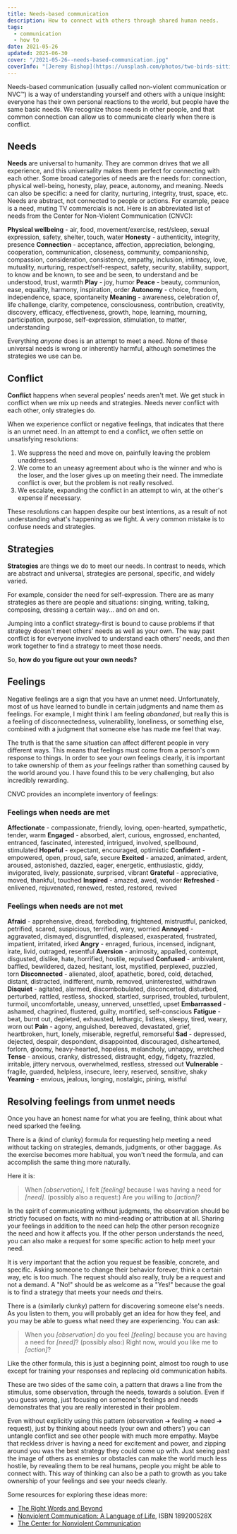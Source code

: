```yaml
---
title: Needs-based communication
description: How to connect with others through shared human needs.
tags:
  - communication
  - how to
date: 2021-05-26
updated: 2025-06-30
cover: "/2021-05-26--needs-based-communication.jpg"
coverInfo: "[Jeremy Bishop](https://unsplash.com/photos/two-birds-sitting-on-top-of-a-white-rope-VYEBlG63bwc)"
---
```


Needs-based communication (usually called non-violent communication or NVC™) is a way of understanding yourself and others with a unique insight: everyone has their own personal reactions to the world, but people have the same basic needs. We recognize those needs in other people, and that common connection can allow us to communicate clearly when there is conflict.

## Needs

**Needs** are universal to humanity. They are common drives that we all experience, and this universality makes them perfect for connecting with each other. Some broad categories of needs are the needs for: connection, physical well-being, honesty, play, peace, autonomy, and meaning. Needs can also be specific: a need for clarity, nurturing, integrity, trust, space, etc. Needs are abstract, not connected to people or actions. For example, peace is a need, muting TV commercials is not. Here is an abbreviated list of needs from the Center for Non-Violent Communication (CNVC):

**Physical wellbeing** - air, food, movement/exercise, rest/sleep, sexual expression, safety, shelter, touch, water
**Honesty** - authenticity, integrity, presence
**Connection** - acceptance, affection, appreciation, belonging, cooperation, communication, closeness, community, companionship, compassion, consideration, consistency, empathy, inclusion, intimacy, love, mutuality, nurturing, respect/self-respect, safety, security, stability, support, to know and be known, to see and be seen, to understand and be understood, trust, warmth
**Play** - joy, humor
**Peace** - beauty, communion, ease, equality, harmony, inspiration, order
**Autonomy** - choice, freedom, independence, space, spontaneity
**Meaning** - awareness, celebration of, life challenge, clarity, competence, consciousness, contribution, creativity, discovery, efficacy, effectiveness, growth, hope, learning, mourning, participation, purpose, self-expression, stimulation, to matter, understanding

Everything _anyone_ does is an attempt to meet a need. None of these universal needs is wrong or inherently harmful, although sometimes the strategies we use can be.

## Conflict

**Conflict** happens when several peoples' needs aren't met. We get stuck in conflict when we mix up needs and strategies. Needs never conflict with each other, only strategies do.

When we experience conflict or negative feelings, that indicates that there is an unmet need. In an attempt to end a conflict, we often settle on unsatisfying resolutions:

1. We suppress the need and move on, painfully leaving the problem unaddressed.
2. We come to an uneasy agreement about who is the winner and who is the loser, and the loser gives up on meeting their need. The immediate conflict is over, but the problem is not really resolved.
3. We escalate, expanding the conflict in an attempt to win, at the other's expense if necessary.

These resolutions can happen despite our best intentions, as a result of not understanding what's happening as we fight. A very common mistake is to confuse needs and strategies.

## Strategies

**Strategies** are things we do to meet our needs. In contrast to needs, which are abstract and universal, strategies are personal, specific, and widely varied.

For example, consider the need for self-expression. There are as many strategies as there are people and situations: singing, writing, talking, composing, dressing a certain way... and on and on.

Jumping into a conflict strategy-first is bound to cause problems if that strategy doesn't meet others' needs as well as your own. The way past conflict is for everyone involved to understand each others' needs, and _then_ work together to find a strategy to meet those needs.

So, **how do you figure out your own needs?**

## Feelings

Negative feelings are a sign that you have an unmet need. Unfortunately, most of us have learned to bundle in certain judgments and name them as feelings. For example, I might think I am feeling _abandoned_, but really this is a feeling of disconnectedness, vulnerability, loneliness, or something else, combined with a judgment that someone else has made me feel that way.

The truth is that the same situation can affect different people in very different ways. This means that feelings must come from a person's own response to things. In order to see your own feelings clearly, it is important to take ownership of them as _your_ feelings rather than something caused by the world around you. I have found this to be very challenging, but also incredibly rewarding.

CNVC provides an incomplete inventory of feelings:

### Feelings when needs are met
**Affectionate** - compassionate, friendly, loving, open-hearted, sympathetic, tender, warm
**Engaged** - absorbed, alert, curious, engrossed, enchanted, entranced, fascinated, interested, intrigued, involved, spellbound, stimulated
**Hopeful** - expectant, encouraged, optimistic
**Confident** - empowered, open, proud, safe, secure
**Excited** - amazed, animated, ardent, aroused, astonished, dazzled, eager, energetic, enthusiastic, giddy, invigorated, lively, passionate, surprised, vibrant
**Grateful** - appreciative, moved, thankful, touched
**Inspired** - amazed, awed, wonder
**Refreshed** - enlivened, rejuvenated, renewed, rested, restored, revived

### Feelings when needs are not met
**Afraid** - apprehensive, dread, foreboding, frightened, mistrustful, panicked, petrified, scared, suspicious, terrified, wary, worried
**Annoyed** - aggravated, dismayed, disgruntled, displeased, exasperated, frustrated, impatient, irritated, irked
**Angry** - enraged, furious, incensed, indignant, irate, livid, outraged, resentful
**Aversion** - animosity, appalled, contempt, disgusted, dislike, hate, horrified, hostile, repulsed
**Confused** - ambivalent, baffled, bewildered, dazed, hesitant, lost, mystified, perplexed, puzzled, torn
**Disconnected** - alienated, aloof, apathetic, bored, cold, detached, distant, distracted, indifferent, numb, removed, uninterested, withdrawn
**Disquiet** - agitated, alarmed, discombobulated, disconcerted, disturbed, perturbed, rattled, restless, shocked, startled, surprised, troubled, turbulent, turmoil, uncomfortable, uneasy, unnerved, unsettled, upset
**Embarrassed** - ashamed, chagrined, flustered, guilty, mortified, self-conscious
**Fatigue** - beat, burnt out, depleted, exhausted, lethargic, listless, sleepy, tired, weary, worn out
**Pain** - agony, anguished, bereaved, devastated, grief, heartbroken, hurt, lonely, miserable, regretful, remorseful
**Sad** - depressed, dejected, despair, despondent, disappointed, discouraged, disheartened, forlorn, gloomy, heavy-hearted, hopeless, melancholy, unhappy, wretched
**Tense** - anxious, cranky, distressed, distraught, edgy, fidgety, frazzled, irritable, jittery nervous, overwhelmed, restless, stressed out
**Vulnerable** - fragile, guarded, helpless, insecure, leery, reserved, sensitive, shaky
**Yearning** - envious, jealous, longing, nostalgic, pining, wistful

## Resolving feelings from unmet needs
Once you have an honest name for what you are feeling, think about what need sparked the feeling.

There is a (kind of clunky) formula for requesting help meeting a need without tacking on strategies, demands, judgments, or other baggage. As the exercise becomes more habitual, you won't need the formula, and can accomplish the same thing more naturally.

Here it is:

> When _[observation]_, I felt _[feeling]_ because I was having a need for _[need]_. (possibly also a request:) Are you willing to _[action]_?

In the spirit of communicating without judgments, the observation should be strictly focused on facts, with no mind-reading or attribution at all. Sharing your feelings in addition to the need can help the other person recognize the need and how it affects you. If the other person understands the need, you can also make a request for some specific action to help meet your need.

It is very important that the action you request be feasible, concrete, and specific. Asking someone to change their behavior forever, think a certain way, etc is too much. The request should also really, truly be a request and not a demand. A "No!" should be as welcome as a "Yes!" because the goal is to find a strategy that meets your needs _and_ theirs.

There is a (similarly clunky) pattern for discovering someone else's needs. As you listen to them, you will probably get an idea for how they feel, and you may be able to guess what need they are experiencing. You can ask:

> When you _[observation]_ do you feel _[feeling]_ because you are having a need for _[need]_? (possibly also:) Right now, would you like me to _[action]_?

Like the other formula, this is just a beginning point, almost too rough to use except for training your responses and replacing old communication habits.

These are two sides of the same coin, a pattern that draws a line from the stimulus, some observation, through the needs, towards a solution. Even if you guess wrong, just focusing on someone's feelings and needs demonstrates that you are really interested in their problem.

Even without explicitly using this pattern (observation ➔ feeling ➔ need ➔ request), just by thinking about needs (your own and others') you can untangle conflict and see other people with much more empathy. Maybe that reckless driver is having a need for excitement and power, and zipping around you was the best strategy they could come up with. Just seeing past the image of others as enemies or obstacles can make the world much less hostile, by revealing them to be real humans, people you might be able to connect with. This way of thinking can also be a path to growth as you take ownership of your feelings and see your needs clearly.

Some resources for exploring these ideas more:

- [The Right Words and Beyond](http://www.therightword.info/)
- [Nonviolent Communication: A Language of Life](https://amzn.to/44cpIsV), ISBN 189200528X
- [The Center for Nonviolent Communication](https://www.cnvc.org/)
